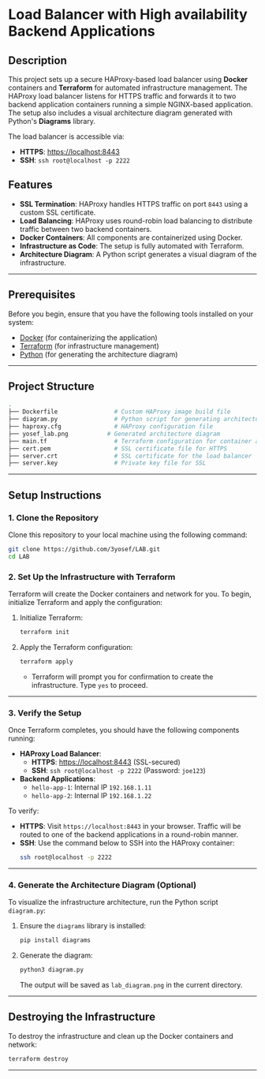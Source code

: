 # **Load Balancer with High availability Backend Applications**

## **Description**

This project sets up a secure HAProxy-based load balancer using **Docker** containers and **Terraform** for automated infrastructure management. The HAProxy load balancer listens for HTTPS traffic and forwards it to two backend application containers running a simple NGINX-based application. The setup also includes a visual architecture diagram generated with Python's **Diagrams** library.

The load balancer is accessible via:
- **HTTPS**: [https://localhost:8443](https://localhost:8443)
- **SSH**: `ssh root@localhost -p 2222`

## **Features**
- **SSL Termination**: HAProxy handles HTTPS traffic on port `8443` using a custom SSL certificate.
- **Load Balancing**: HAProxy uses round-robin load balancing to distribute traffic between two backend containers.
- **Docker Containers**: All components are containerized using Docker.
- **Infrastructure as Code**: The setup is fully automated with Terraform.
- **Architecture Diagram**: A Python script generates a visual diagram of the infrastructure.

---

## **Prerequisites**

Before you begin, ensure that you have the following tools installed on your system:

- [Docker](https://www.docker.com/get-started) (for containerizing the application)
- [Terraform](https://www.terraform.io/downloads.html) (for infrastructure management)
- [Python](https://www.python.org/downloads/) (for generating the architecture diagram)

---

## **Project Structure**
```bash
.
├── Dockerfile                # Custom HAProxy image build file
├── diagram.py                # Python script for generating architecture diagram
├── haproxy.cfg               # HAProxy configuration file
├── yosef_lab.png           # Generated architecture diagram
├── main.tf                   # Terraform configuration for container and network setup
├── cert.pem                  # SSL certificate file for HTTPS
├── server.crt                # SSL certificate for the load balancer
├── server.key                # Private key file for SSL
```

---

## **Setup Instructions**

### **1. Clone the Repository**
Clone this repository to your local machine using the following command:
```bash
git clone https://github.com/3yosef/LAB.git
cd LAB
```

### **2. Set Up the Infrastructure with Terraform**
Terraform will create the Docker containers and network for you. To begin, initialize Terraform and apply the configuration:

1. Initialize Terraform:
   ```bash
   terraform init
   ```

2. Apply the Terraform configuration:
   ```bash
   terraform apply
   ```
   - Terraform will prompt you for confirmation to create the infrastructure. Type `yes` to proceed.

---

### **3. Verify the Setup**

Once Terraform completes, you should have the following components running:
- **HAProxy Load Balancer**:
  - **HTTPS**: [https://localhost:8443](https://localhost:8443) (SSL-secured)
  - **SSH**: `ssh root@localhost -p 2222` (Password: `joe123`)
- **Backend Applications**:
  - `hello-app-1`: Internal IP `192.168.1.11`
  - `hello-app-2`: Internal IP `192.168.1.22`

To verify:

- **HTTPS**: Visit `https://localhost:8443` in your browser. Traffic will be routed to one of the backend applications in a round-robin manner.
- **SSH**: Use the command below to SSH into the HAProxy container:
  ```bash
  ssh root@localhost -p 2222
  ```

---

### **4. Generate the Architecture Diagram (Optional)**
To visualize the infrastructure architecture, run the Python script `diagram.py`:

1. Ensure the `diagrams` library is installed:
   ```bash
   pip install diagrams
   ```

2. Generate the diagram:
   ```bash
   python3 diagram.py
   ```
   The output will be saved as `lab_diagram.png` in the current directory.

---

## **Destroying the Infrastructure**
To destroy the infrastructure and clean up the Docker containers and network:
```bash
terraform destroy
```

---

